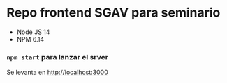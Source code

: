 # Repo frontend SGAV para seminario

* Node JS 14
* NPM 6.14

### `npm start` para lanzar el srver

Se levanta en [http://localhost:3000](http://localhost:3000) 

